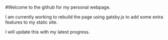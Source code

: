 #Welcome to the github for my personal webpage.

I am currently working to rebuild the page using gatsby.js to add some extra features to my static site.

I will update this with my latest progress.

